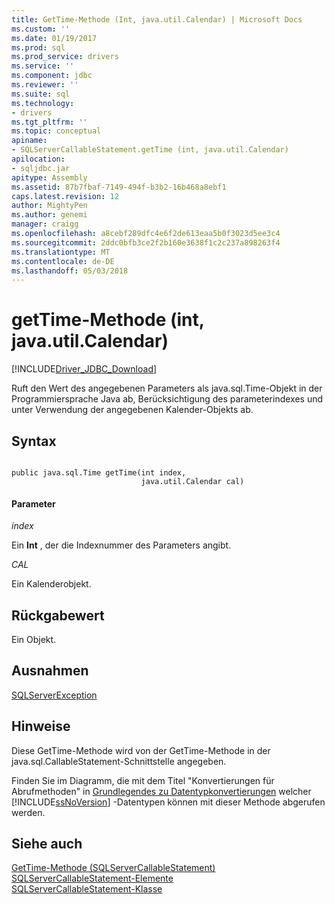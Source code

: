 ```yaml
---
title: GetTime-Methode (Int, java.util.Calendar) | Microsoft Docs
ms.custom: ''
ms.date: 01/19/2017
ms.prod: sql
ms.prod_service: drivers
ms.service: ''
ms.component: jdbc
ms.reviewer: ''
ms.suite: sql
ms.technology:
- drivers
ms.tgt_pltfrm: ''
ms.topic: conceptual
apiname:
- SQLServerCallableStatement.getTime (int, java.util.Calendar)
apilocation:
- sqljdbc.jar
apitype: Assembly
ms.assetid: 87b7fbaf-7149-494f-b3b2-16b468a8ebf1
caps.latest.revision: 12
author: MightyPen
ms.author: genemi
manager: craigg
ms.openlocfilehash: a8cebf289dfc4e6f2de613eaa5b0f3023d5ee3c4
ms.sourcegitcommit: 2ddc0bfb3ce2f2b160e3638f1c2c237a898263f4
ms.translationtype: MT
ms.contentlocale: de-DE
ms.lasthandoff: 05/03/2018
---
```

# <a name="gettime-method-int-javautilcalendar"></a>getTime-Methode (int, java.util.Calendar)
[!INCLUDE[Driver_JDBC_Download](../../../includes/driver_jdbc_download.md)]

  Ruft den Wert des angegebenen Parameters als java.sql.Time-Objekt in der Programmiersprache Java ab, Berücksichtigung des parameterindexes und unter Verwendung der angegebenen Kalender-Objekts ab.  
  
## <a name="syntax"></a>Syntax  
  
```  
  
public java.sql.Time getTime(int index,  
                             java.util.Calendar cal)  
```  
  
#### <a name="parameters"></a>Parameter  
 *index*  
  
 Ein **Int** , der die Indexnummer des Parameters angibt.  
  
 *CAL*  
  
 Ein Kalenderobjekt.  
  
## <a name="return-value"></a>Rückgabewert  
 Ein Objekt.  
  
## <a name="exceptions"></a>Ausnahmen  
 [SQLServerException](../../../connect/jdbc/reference/sqlserverexception-class.md)  
  
## <a name="remarks"></a>Hinweise  
 Diese GetTime-Methode wird von der GetTime-Methode in der java.sql.CallableStatement-Schnittstelle angegeben.  
  
 Finden Sie im Diagramm, die mit dem Titel "Konvertierungen für Abrufmethoden" in [Grundlegendes zu Datentypkonvertierungen](../../../connect/jdbc/understanding-data-type-conversions.md) welcher [!INCLUDE[ssNoVersion](../../../includes/ssnoversion_md.md)] -Datentypen können mit dieser Methode abgerufen werden.  
  
## <a name="see-also"></a>Siehe auch  
 [GetTime-Methode &#40;SQLServerCallableStatement&#41;](../../../connect/jdbc/reference/gettime-method-sqlservercallablestatement.md)   
 [SQLServerCallableStatement-Elemente](../../../connect/jdbc/reference/sqlservercallablestatement-members.md)   
 [SQLServerCallableStatement-Klasse](../../../connect/jdbc/reference/sqlservercallablestatement-class.md)  
  
  
